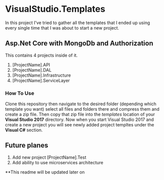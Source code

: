 # VisualStudio.Templates
In this project I've tried to gather all the templates that I ended up using every single time that I was about to start a new project.

## Asp.Net Core with MongoDb and Authorization
This contains 4 projects inside of it.
1) [ProjectName].API
2) [ProjectName].DAL
3) [ProjectName].Infrastructure
4) [ProjectName].ServiceLayer

### How To Use
Clone this repository then navigate to the desired folder (depending which template you want) select all files and folders there
and compress them and create a zip file. Then copy that zip file into the *templates* location of your **Visual Studio 2017** directory. Now when you start Visual Studio 2017 and create a new project you will see newly added project templtes under the **Visual C#** section.

## Future planes
1) Add new project [ProjectName].Test
2) Add ability to use microservices architecture


**This readme will be updated later on
